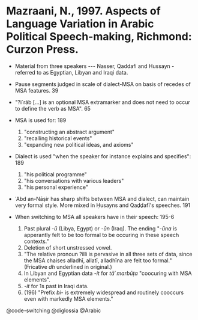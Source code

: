 # Mazraani, N., 1997. Aspects of Language Variation in Arabic Political Speech-making, Richmond: Curzon Press.

- Material from three speakers --- Nasser, Qaddafi and Hussayn - referred to as Egyptian, Libyan and Iraqi data.
 
- Pause segments judged in scale of dialect-MSA on basis of recedes of MSA features. 39

- "?i\`rāb [...] is an optional MSA extramarker and does not need to occur to define the verb as MSA". 65

- MSA is used for: 189
  1. "constructing an abstract argument"
  2. "recalling historical events"
  3. "expanding new political ideas, and axioms"
- Dialect is used "when the speaker for instance explains and specifies": 189
  1. "his political programme"
  2. "his conversations with various leaders"
  3. "his personal experience"

- ʿAbd an-Nāṣir has sharp shifts between MSA and dialect, can maintain very formal style. More mixed in Ḥusayns and Qaḏḏafī's speeches. 191

- When switching to MSA all speakers have in their speech: 195-6
  1. Past plural *-ū* (Libya, Egypt) or *-ūn* (Iraq). The ending "*-ūna* is apperantly felt to be too formal to be occuring in these speech contexts." 
  2. Deletion of short unstressed vowel.
  3. "The relative pronoun ?illi is pervasive in all three sets of data, since the MSA chaises alladhī, allatī, alladhīna are felt too formal." (Fricative *dh* underlined in original.)
  4. In Libyan and Egyptian data *-it* for *tāʾ marbūṭa* "coocuring with MSA elements".
  5. *-it* for 1s past in Iraqi data.
  6. (196) "Prefix *bi-* is extremely widespread and routinely cooccurs even with markedly MSA elements."

@code-switching
@diglossia
@Arabic
